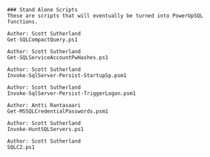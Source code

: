 	### Stand Alone Scripts
	These are scripts that will eventually be turned into PowerUpSQL functions.

	Author: Scott Sutherland	
	Get-SQLCompactQuery.ps1

	Author: Scott Sutherland
	Get-SQLServiceAccountPwHashes.ps1

	Author: Scott Sutherland
	Invoke-SqlServer-Persist-StartupSp.psm1
	
	Author: Scott Sutherland
	Invoke-SqlServer-Persist-TriggerLogon.psm1	

	Author: Antti Rantasaari
	Get-MSSQLCredentialPasswords.psm1
	
	Author: Scott Sutherland
	Invoke-HuntSQLServers.ps1
	
	Author: Scott Sutherland
	SQLC2.ps1
